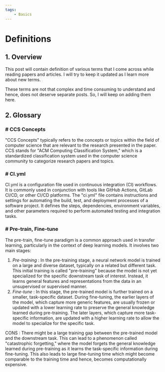 ```yaml
---
tags:
    - Basics
---
```


# Definitions

## 1. Overview

This post will contain definition of various terms that I come across while reading papers and articles. I will try to keep it updated as I learn more about new terms.

These terms are not that complex and time consuming to understand and hence, does not deserve separate posts. So, I will keep on adding them here.

## 2. Glossary

### # CCS Concepts
"CCS Concepts" typically refers to the concepts or topics within the field of computer science that are relevant to the research presented in the paper. CCS stands for "ACM Computing Classification System," which is a standardized classification system used in the computer science community to categorize research papers and topics.

### # CI.yml
CI.yml is a configuration file used in continuous integration (CI) workflows. It is commonly used in conjunction with tools like GitHub Actions, GitLab CI/CD, or other CI/CD platforms. The "ci.yml" file contains instructions and settings for automating the build, test, and deployment processes of a software project. It defines the steps, dependencies, environment variables, and other parameters required to perform automated testing and integration tasks.

### # Pre-train, Fine-tune
The pre-train, fine-tune paradigm is a common approach used in transfer learning, particularly in the context of deep learning models. It involves two main stages:

1. _Pre-training_ : In the pre-training stage, a neural network model is trained on a large and diverse dataset, typically on a related but different task. This initial training is called "pre-training" because the model is not yet specialized for the specific downstream task of interest. Instead, it learns general features and representations from the data in an unsupervised or supervised manner.
2. _Fine-tune_ :  In this stage, the pre-trained model is further trained on a smaller, task-specific dataset. During fine-tuning, the earlier layers of the model, which capture more generic features, are usually frozen or updated with a lower learning rate to preserve the general knowledge learned during pre-training. The later layers, which capture more task-specific information, are updated with a higher learning rate to allow the model to specialize for the specific task.

CONS : There might be a large training gap between the pre-trained model and the downstream task. This can lead to a phenomenon called "catastrophic forgetting," where the model forgets the general knowledge learned during pre-training as it learns the task-specific information during fine-tuning. This also leads to large fine-tuning time which might become comparable to the training time and hence, becomes computationally expensive.

